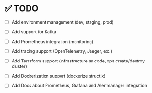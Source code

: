 # ✅ TODO

-   [ ] Add environment management (dev, staging, prod)

-   [ ] Add support for Kafka

-   [ ] Add Prometheus integration (monitoring)

-   [ ] Add tracing support (OpenTelemetry, Jaeger, etc.)

-   [ ] Add Terraform support (infrastructure as code, ops create/destroy cluster)

-   [ ] Add Dockerization support (dockerize structix)

-   [ ] Add Docs about Prometheus, Grafana and Alertmanager integration
